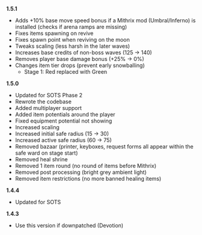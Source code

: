 **1.5.1**

- Adds +10% base move speed bonus if a Mithrix mod (Umbral/Inferno) is installed (checks if arena ramps are missing)
- Fixes items spawning on revive
- Fixes spawn point when reviving on the moon
- Tweaks scaling (less harsh in the later waves)
- Increases base credits of non-boss waves (125 -> 140) 
- Removes player base damage bonus (+25% -> 0%)
- Changes item tier drops (prevent early snowballing)
    - Stage 1: Red replaced with Green

**1.5.0**

- Updated for SOTS Phase 2
- Rewrote the codebase
- Added multiplayer support
- Added item potentials around the player
- Fixed equipment potential not showing
- Increased scaling
- Increased initial safe radius (15 -> 30)
- Increased active safe radius (60 -> 75)
- Removed bazaar (printer, keyboxes, request forms all appear within the safe ward on stage start)
- Removed heal shrine
- Removed 1 item round (no round of items before Mithrix)
- Removed post processing (bright grey ambient light)
- Removed item restrictions (no more banned healing items)

**1.4.4**

- Updated for SOTS

**1.4.3**

- Use this version if downpatched (Devotion)
